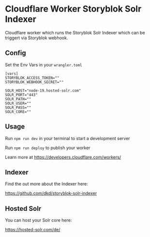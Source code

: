 # Cloudflare Worker Storyblok Solr Indexer

Cloudflare worker which runs the Storyblok Solr Indexer which can be triggert via Storyblok webhook.

## Config 

Set the Env Vars in your `wrangler.toml`

```
[vars]
STORYBLOK_ACCESS_TOKEN=""
STORYBLOK_WEBHOOK_SECRET=""

SOLR_HOST="node-19.hosted-solr.com"
SOLR_PORT="443"
SOLR_PATH=""
SOLR_USER=""
SOLR_PASS=""
SOLR_CORE=""
```


## Usage

Run `npm run dev` in your terminal to start a development server

Run `npm run deploy` to publish your worker

Learn more at https://developers.cloudflare.com/workers/

## Indexer 

Find the out more about the Indexer here: 

https://github.com/dkd/storyblok-solr-indexer

## Hosted Solr

You can host your Solr core here:

https://hosted-solr.com/de/

